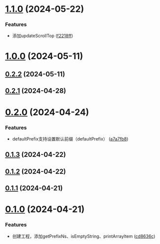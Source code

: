 # [1.1.0](https://github.com/liuxian496/cyndi/compare/v1.0.0...v1.1.0) (2024-05-22)


### Features

* 添加updateScrollTop ([f2218ff](https://github.com/liuxian496/cyndi/commit/f2218fff86b2f29c2e190693e9f1a9291c1b85c3))



# [1.0.0](https://github.com/liuxian496/cyndi/compare/v0.2.2...v1.0.0) (2024-05-11)



## [0.2.2](https://github.com/liuxian496/cyndi/compare/v0.2.1...v0.2.2) (2024-05-11)



## [0.2.1](https://github.com/liuxian496/cyndi/compare/v0.2.0...v0.2.1) (2024-04-28)



# [0.2.0](https://github.com/liuxian496/cyndi/compare/v0.1.3...v0.2.0) (2024-04-24)


### Features

* defaultPrefix支持设置默认前缀（defaultPrefix） ([a7a7fb8](https://github.com/liuxian496/cyndi/commit/a7a7fb8be589c50290e2b66118027793665c896c))



## [0.1.3](https://github.com/liuxian496/cyndi/compare/v0.1.2...v0.1.3) (2024-04-22)



## [0.1.2](https://github.com/liuxian496/cyndi/compare/v0.1.1...v0.1.2) (2024-04-22)



## [0.1.1](https://github.com/liuxian496/cyndi/compare/v0.1.0...v0.1.1) (2024-04-21)



# [0.1.0](https://github.com/liuxian496/cyndi/compare/cd8636cb30848089f4d32c0b4a216adf66fce5b0...v0.1.0) (2024-04-21)


### Features

* 创建工程，添加getPrefixNs、isEmptyString、printArrayItem ([cd8636c](https://github.com/liuxian496/cyndi/commit/cd8636cb30848089f4d32c0b4a216adf66fce5b0))



